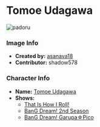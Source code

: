 # Tomoe Udagawa

![padoru](https://raw.githubusercontent.com/shadow578/Padoru-Padoru/master/Padoru/bang-dream/bang-dream-tomoe-udagawa.png "Tomoe Udagawa")

### Image Info
* **Created by:**    [asanava18](https://twitter.com/asanava18/status/1075978864277512194)
* **Contributor:**   shadow578

### Character Info
* **Name:**   [Tomoe Udagawa](https://myanimelist.net/character/157527)
* **Shows:**
  * [That Is How I Roll!](https://myanimelist.net/anime/36921/That_Is_How_I_Roll)
  * [BanG Dream! 2nd Season](https://myanimelist.net/anime/37869/BanG_Dream_2nd_Season)
  * [BanG Dream! Garupa☆Pico](https://myanimelist.net/anime/37873/BanG_Dream_Garupa☆Pico)
